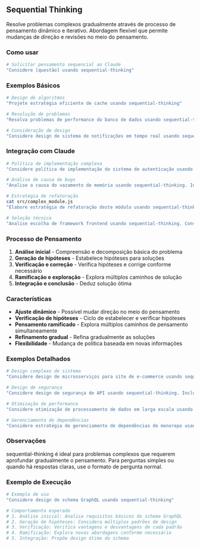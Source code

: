 ## Sequential Thinking

Resolve problemas complexos gradualmente através de processo de pensamento dinâmico e iterativo. Abordagem flexível que permite mudanças de direção e revisões no meio do pensamento.

### Como usar

```bash
# Solicitar pensamento sequencial ao Claude
"Considere [questão] usando sequential-thinking"
```

### Exemplos Básicos

```bash
# Design de algoritmos
"Projete estratégia eficiente de cache usando sequential-thinking"

# Resolução de problemas
"Resolva problemas de performance do banco de dados usando sequential-thinking"

# Consideração de design
"Considere design de sistema de notificações em tempo real usando sequential-thinking"
```

### Integração com Claude

```bash
# Política de implementação complexa
"Considere política de implementação do sistema de autenticação usando sequential-thinking. Considerando OAuth2, JWT e gerenciamento de sessão"

# Análise de causa de bugs
"Analise a causa do vazamento de memória usando sequential-thinking. Inclua revisão de código e resultados de profiling"

# Estratégia de refatoração
cat src/complex_module.js
"Elabore estratégia de refatoração deste módulo usando sequential-thinking"

# Seleção técnica
"Analise escolha de framework frontend usando sequential-thinking. Considerando requisitos e restrições do projeto"
```

### Processo de Pensamento

1. **Análise inicial** - Compreensão e decomposição básica do problema
2. **Geração de hipóteses** - Estabelece hipóteses para soluções
3. **Verificação e correção** - Verifica hipóteses e corrige conforme necessário
4. **Ramificação e exploração** - Explora múltiplos caminhos de solução
5. **Integração e conclusão** - Deduz solução ótima

### Características

- **Ajuste dinâmico** - Possível mudar direção no meio do pensamento
- **Verificação de hipóteses** - Ciclo de estabelecer e verificar hipóteses
- **Pensamento ramificado** - Explora múltiplos caminhos de pensamento simultaneamente
- **Refinamento gradual** - Refina gradualmente as soluções
- **Flexibilidade** - Mudança de política baseada em novas informações

### Exemplos Detalhados

```bash
# Design complexo de sistema
"Considere design de microsserviços para site de e-commerce usando sequential-thinking. Inclua integração de processamento de pedidos, gerenciamento de estoque e pagamento"

# Design de segurança
"Considere design de segurança de API usando sequential-thinking. Inclua autenticação, autorização, rate limiting e log de auditoria"

# Otimização de performance
"Considere otimização de processamento de dados em larga escala usando sequential-thinking. Considerando uso de memória, velocidade de processamento e escalabilidade"

# Gerenciamento de dependências
"Considere estratégia de gerenciamento de dependências de monorepo usando sequential-thinking. Inclua tempo de build, deploy e execução de testes"
```

### Observações

sequential-thinking é ideal para problemas complexos que requerem aprofundar gradualmente o pensamento. Para perguntas simples ou quando há respostas claras, use o formato de pergunta normal.

### Exemplo de Execução

```bash
# Exemplo de uso
"Considere design de schema GraphQL usando sequential-thinking"

# Comportamento esperado
# 1. Análise inicial: Analisa requisitos básicos do schema GraphQL
# 2. Geração de hipóteses: Considera múltiplos padrões de design
# 3. Verificação: Verifica vantagens e desvantagens de cada padrão
# 4. Ramificação: Explora novas abordagens conforme necessário
# 5. Integração: Propõe design ótimo do schema
```
